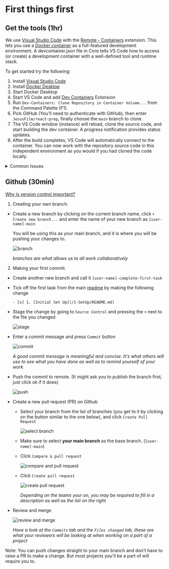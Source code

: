 # First things first

## Get the tools (1hr)

We use [Visual Studio Code](https://code.visualstudio.com/) with the [Remote - Containers](https://marketplace.visualstudio.com/items?itemName=ms-vscode-remote.remote-containers) extension. This lets you use a [Docker container](https://docker.com/) as a full-featured development environment. A devcontainer.json file in Core tells VS Code how to access (or create) a development container with a well-defined tool and runtime stack.

To get started try the following:

1. Install [Visual Studio Code](https://code.visualstudio.com/)
1. Install [Docker Desktop](https://www.docker.com/get-started)
1. Start Docker Desktop
1. Start VS Code and add [Dev Containers](https://marketplace.visualstudio.com/items?itemName=ms-vscode-remote.remote-containers) Extension
1. Run `Dev-Containers: Clone Repository in Container Volume...` from the Command Palette (F1).
1. Pick GitHub (You'll need to authenticate with GitHub), then enter `JesusFilm/react-prep`, finally choose the `main` branch to clone.
1. The VS Code window (instance) will reload, clone the source code, and start building the dev container. A progress notification provides status updates.
1. After the build completes, VS Code will automatically connect to the container. You can now work with the repository source code in this independent environment as you would if you had cloned the code locally.

<details>
<summary>Common Issues</summary>

### VS Code fails to build container on Mac

```
docker-compose version --short
fork/exec /usr/local/bin/docker-compose-v1: bad CPU type in executable
```

1. Open Docker Desktop
1. Go to Settings -> General, and scroll down to the bottom
1. Tick 'Use Docker Compose V2'
1. Click 'Apply & Restart'
1. Go to VS code and run 'Rebuild Container'. The container should now build successfully

### Container is running slowly or crashing on Mac

1. Open Docker Desktop
1. Go to settings -> Resources -> Advanced
1. Set CPUs: 7, Memory: 12.00GB, Swap: 4GB
1. Click 'Apply & Restart'
</details>

## Github (30min)

[Why is version control important?](https://www.youtube.com/watch?v=uUuTYDg9XoI&ab_channel=CodemySchool)

1. Creating your own branch.

- Create a new branch by clicking on the current branch name, click `+ Create new branch...` and enter the name of your new branch as `[user-name]-main`

  You will be using this as your main branch, and it is where you will be pushing your changes to.

  ![branch](https://drive.google.com/uc?export=view&id=14bKh6_feK7b86DTt-zT_AlpOfM3Mikpr)

  _branches are what allows us to all work collaboratively_


2. Making your first commit.

- Create another new branch and call it `[user-name]-complete-first-task`

- Tick off the first task from the main [readme](../README.md) by making the following change

  ```
  - [x] 1. [Initial Set Up](/1-SetUp/README.md)
  ```

- Stage the change by going to `Source Control` and pressing the `+` next to the file you changed

  ![stage](https://lh6.googleusercontent.com/w1sIrrHabKcyRfZe2IKPgZS7IT5bkdrWDSSJsHEHaLrBWqX27zP0MXeg65SyPlAtHvU=w2400)

- Enter a commit message and press `Commit` button

  ![commit](https://lh4.googleusercontent.com/t3TWGzGr9mKa-GCa643hBKe4vzra0FFDZNMCFJMcNn4KfCYDKqxjPi6sTgDvbdfYRuM=w2400)

  _A good commit message is meaningful and concise. It's what others will use to see what you have done as well as to remind yourself of your work_

- Push the commit to remote. (It might ask you to publish the branch first, just click ok if it does)

  ![push](https://lh6.googleusercontent.com/-ojCbxhpX54_7lgQDCRIFJ-1Q6w8eFkP4laQUCe0lxGEQTUcv1QkxNUNbc_GlayBYRo=w2400)

- Create a new pull request (PR) on Github

  - Select your branch from the list of branches (you get to it by clicking on the button similar to the one below), and click `Create Pull Request`

    ![select branch](https://lh5.googleusercontent.com/UwMIYiBhEfGA5xRxO11vg4RMvBQCqxExWOZhLGq-0z1DLoNZU44fTUA26IRSPopObzA=w2400)

  - Make sure to select **your main branch** as the base branch. (`[user-name]-main`)

  - Click `Compare & pull request`

    ![compare and pull request](https://lh3.googleusercontent.com/d/17v845oLDfnMgsH3btRNk49UPidDjOGvj)

  - Click `Create pull request`

    ![create pull request](https://lh6.googleusercontent.com/h8NZUIqBl2-LMtfrWIh52KlTdlDKYWalIxvziIOknGFFn-68K1kVcmcZr-N2AkdfLec=w2400)

    _Depending on the teams your on, you may be required to fill in a description as well as the list on the right_

- Review and merge

  ![review and merge](https://lh3.googleusercontent.com/hICRLK6D6YSU0ajmFxgTuK9GwTvk8XAY3q2SvIF2wT6zcWzMYzp1_JY2kxq3JPEjiq8=w2400)

  _Have a look at the `Commits` tab and the `Files changed` tab, these are what your reviewers will be looking at when working on a part of a project_

Note: You can push changes straight to your main branch and don't have to raise a PR to make a change. But most projects you'll be a part of will require you to.
